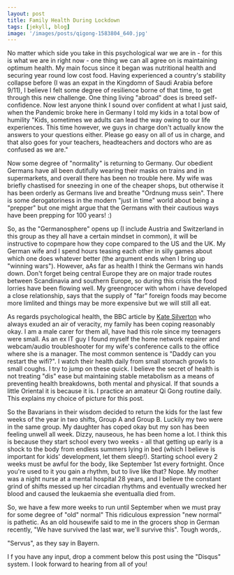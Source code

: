 ```yaml
---
layout: post
title: Family Health During Lockdown
tags: [jekyll, blog]
image: '/images/posts/qigong-1583804_640.jpg'
---
```


No matter which side you take in this psychological war we are in - for this is what we are in right now - one thing we can all agree on is maintaining optimum health. My main focus since it began was nutritional health and securing year round low cost food. Having experienced a country's stability collapse before (I was an expat in the Kingdomn of Saudi Arabia before 9/11), I believe I felt some degree of resilience borne of that time, to get through this new challenge. One thing living "abroad" does is breed self-confidence. Now lest anyone think I sound over confident at what I just said, when the Pandemic broke here in Germany I told my kids in a total bow of humility "Kids, sometimes we adults can lead the way owing to our life experiences. This time however, we guys in charge don't actually know the answers to your questions either. Please go easy on all of us in charge, and that also goes for your teachers, headteachers and doctors who are as confused as we are." 

Now some degree of "normality" is returning to Germany. Our obedient Germans have all been dutifully wearing their masks on trains and in supermarkets, and overall there has been no trouble here. My wife was briefly chastised for sneezing in one of the cheaper shops, but otherwise it has been orderly as Germans live and breathe "Ordnung muss sein". There is some derogatoriness in the modern "just in time" world about being a "prepper" but one might argue that the Germans with their cautious ways have been prepping for 100 years! :)

So, as the "Germanosphere" opens up (I include Austria and Switzerland in this group as they all have a certain mindset in common), it will be instructive to copmpare how they cope compared to the US and the UK. My German wife and I spend hours teasing each other in silly games about which one does whatever better (the argument ends when I bring up "winning wars"). However, aAs far as health I think the Germans win hands down. Don't forget being central Europe they are on major trade routes between Scandinavia and southern Europe, so during this crisis the food lorries have been flowing well. My greengrocer with whom i have developed a close relationship, says that the supply of "far" foreign foods may become more limlited and things may be more expensive but we will still all eat. 

As regards psychological health, the BBC article by  [Kate Silverton](https://www.bbc.com/news/education-53224324) who always exuded an air of veracity, my family has been coping reasonably okay. I am a male carer for them all, have had this role since my teenagers were small. As an ex IT guy I found myself the home network repairer and webcam/audio troubleshooter for my wife's conference calls to the office where she is a manager. The most common sentence is "Daddy can you restart the wifi?". I watch their health daily from small stomach growls to small coughs. I try to jump on these quick. I believe the secret of health is not treating "dis" ease but maintaining stable metabolism as a means of preventing health breakdowns, both mental and physical. If that sounds a little Oriental it is because it is. I practice an amateur Qi Gong routine daily. This explains my choice of picture for this post.

So the Bavarians in their wisdom decided to return the kids for the last few weeks of the year in two shifts, Group A and Group B. Luckily my two were in the same group. My daughter has coped okay but my son has been feeling unwell all week. Dizzy, nauseous, he has been home a lot. I think this is because they start school every two weeks - all that getting up early is a shock to the body from endless summers lying in bed (which I believe is important for kids' development, let them sleep!). Starting school every 2 weeks must be awful for the body, like September 1st every fortnight. Once you're used to it you gain a rhythm, but to live like that? Nope. My mother was a night nurse at a mental hospital 28 years, and I believe the constant grind of shifts messed up her circadian rhythms and eventually wrecked her blood and caused the leukaemia she eventualla died from. 

So, we have a few more weeks to run until September when we must pray for some degree of "old" normal" This ridiculous expression "new normal" is pathetic. As an old housewife said to me in the grocers shop in German recently, "We have survived the last war, we'll survive this". Tough words,.

"Servus", as they say in Bayern.

I
f you have any input, drop a comment below this post using the "Disqus" system. I look forward to hearing from all of you!

